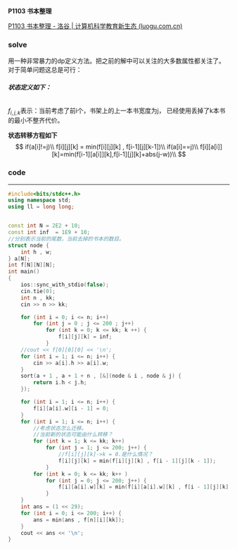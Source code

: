**P1103 书本整理**

[P1103 书本整理 - 洛谷 | 计算机科学教育新生态 (luogu.com.cn)](https://www.luogu.com.cn/problem/solution/P1103)

### solve

用一种非常暴力的dp定义方法。把之前的解中可以关注的大多数属性都关注了。对于简单问题这总是可行：

###### **状态定义如下：**

$f_{i , j ,k}$表示：当前考虑了前i个，书架上的上一本书宽度为j， 已经使用丢掉了k本书的最小不整齐代价。

**状态转移方程如下**
$$
if(a[i]!=j)\\
f[i][j][k] = min(f[i][j][k] , f[i-1][j][k-1])\\
if(a[i]==j)\\
f[i][a[i]][k]=min(f[i-1][a[i]][k],f[i-1][j][k]+abs(j-w))\\
$$

###  code

-----
```cpp
#include<bits/stdc++.h>
using namespace std;
using ll = long long;


const int N = 2E2 + 10;
const int inf  = 1E9 + 10;
//分别表示当前的尾数，当前去掉的书本的数目。
struct node {
	int h , w;
} a[N];
int f[N][N][N];
int main()
{
	ios::sync_with_stdio(false);
	cin.tie(0);
	int n , kk;
	cin >> n >> kk;

	for (int i = 0; i <= n; i++)
		for (int j = 0 ; j <= 200 ; j++)
			for (int k = 0; k <= kk; k ++) {
				f[i][j][k] = inf;
			}
	//cout << f[0][0][0] << '\n';
	for (int i = 1; i <= n; i++) {
		cin >> a[i].h >> a[i].w;
	}
	sort(a + 1 , a + 1 + n , [&](node & i , node & j) {
		return i.h < j.h;
	});

	for (int i = 1; i <= n; i++) {
		f[i][a[i].w][i - 1] = 0;
	}
	for (int i = 1; i <= n; i++) {
		//考虑状态怎么迁移。
		//当前新的状态可能由什么转移？
		for (int k = 1; k <= kk; k++)
			for (int j = 1; j <= 200; j++) {
				//f[i][j][k]->k = 0.是什么情况？
				f[i][j][k] = min(f[i][j][k] , f[i - 1][j][k - 1]);
			}
		for (int k = 0; k <= kk; k++ )
			for (int j = 0; j <= 200; j++) {
				f[i][a[i].w][k] = min(f[i][a[i].w][k] , f[i - 1][j][k] + abs(a[i].w - j));
			}
	}
	int ans = (1 << 29);
	for (int i = 0; i <= 200; i++) {
		ans = min(ans , f[n][i][kk]);
	}
	cout << ans << '\n';
}
```

